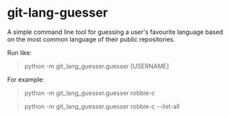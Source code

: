 # git-lang-guesser

A simple command line tool for guessing a user's favourite language based on the most common language of their public repositories.

Run like:
> python -m git_lang_guesser.guesser [USERNAME]

For example:
> python -m git_lang_guesser.guesser robbie-c

> python -m git_lang_guesser.guesser robbie-c --list-all

